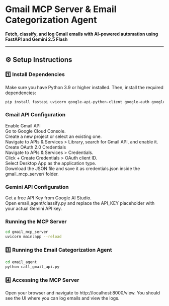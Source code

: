 # Gmail MCP Server & Email Categorization Agent  
**Fetch, classify, and log Gmail emails with AI-powered automation using FastAPI and Gemini 2.5 Flash**

---

## ⚙️ Setup Instructions

### 1️⃣ Install Dependencies

Make sure you have Python 3.9 or higher installed. Then, install the required dependencies:

```bash
pip install fastapi uvicorn google-api-python-client google-auth google-auth-oauthlib requests
```

### Gmail API Configuration
Enable Gmail API  
Go to Google Cloud Console.  
Create a new project or select an existing one.  
Navigate to APIs & Services > Library, search for Gmail API, and enable it.  
Create OAuth 2.0 Credentials  
Navigate to APIs & Services > Credentials.  
Click + Create Credentials > OAuth client ID.  
Select Desktop App as the application type.  
Download the JSON file and save it as credentials.json inside the gmail_mcp_server/ folder.  

### Gemini API Configuration
Get a free API Key from Google AI Studio.  
Open email_agent/classify.py and replace the API_KEY placeholder with your actual Gemini API key.  

### Running the MCP Server
```bash
cd gmail_mcp_server  
uvicorn main:app --reload
```

### 3️⃣ Running the Email Categorization Agent
```bash
cd email_agent  
python call_gmail_api.py  
```

### 4️⃣ Accessing the MCP Server
Open your browser and navigate to http://localhost:8000/view. You should see the UI where you can log emails and view the logs.
